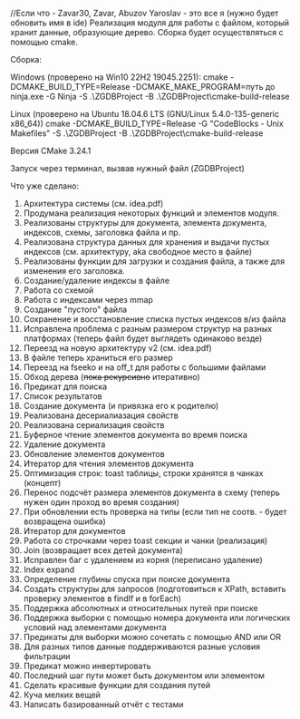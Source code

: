 //Если что - Zavar30, Zavar, Abuzov Yaroslav - это все я (нужно будет обновить имя в ide)
Реализация модуля для работы с файлом, который хранит данные, образующие дерево. Сборка будет осуществляться с помощью cmake.

Сборка:

Windows (проверено на Win10 22H2 19045.2251):
cmake -DCMAKE_BUILD_TYPE=Release -DCMAKE_MAKE_PROGRAM=путь до ninja.exe -G Ninja -S .\ZGDBProject -B .\ZGDBProject\cmake-build-release

Linux (проверено на Ubuntu 18.04.6 LTS (GNU/Linux 5.4.0-135-generic x86_64))
cmake -DCMAKE_BUILD_TYPE=Release -G "CodeBlocks - Unix Makefiles" -S .\ZGDBProject -B .\ZGDBProject\cmake-build-release

Версия CMake 3.24.1

Запуск через терминал, вызвав нужный файл (ZGDBProject)

Что уже сделано:
1) Архитектура системы (см. idea.pdf)
2) Продумана реализация некоторых функций и элементов модуля.
3) Реализованы структуры для документа, элемента документа, индексов, схемы, заголовка файла и пр.
4) Реализована структура данных для хранения и выдачи пустых индексов (см. архитектуру, aka свободное место в файле)
5) Реализованы функции для загрузки и создания файла, а также для изменения его заголовка.
6) Создание/удаление индексы в файле
7) Работа со схемой
8) Работа с индексами через mmap
9) Создание "пустого" файла 
10) Сохранение и восстановление списка пустых индексов в/из файла
11) Исправлена проблема с разным размером структур на разных платформах (теперь файл будет выглядеть одинаково везде)
12) Переезд на новую архитектуру v2 (см. idea.pdf)
13) В файле теперь храниться его размер
14) Переезд на fseeko и на off_t для работы с большими файлами
15) Обход дерева (~~пока рекурсивно~~ итеративно)
16) Предикат для поиска
17) Список результатов
18) Создание документа (и привязка его к родителю)
19) Реализована десериалиазация свойств
20) Реализована сериализация свойств
21) Буферное чтение элементов документа во время поиска
22) Удаление документа
23) Обновление элементов документов
24) Итератор для чтения элементов документа
25) Оптимизация строк: toast таблицы, строки хранятся в чанках (концепт)
26) Перенос подсчёт размера элементов документа в схему (теперь нужен один проход во время создания)
27) При обновлении есть проверка на типы (если тип не соотв. - будет возвращена ошибка)
28) Итератор для документов
29) Работа со строчками через toast секции и чанки (реализация)
30) Join (возвращает всех детей документа)
31) Исправлен баг с удалением из корня (переписано удаление)
32) Index expand
33) Определение глубины спуска при поиске документа
34) Создать структуры для запросов (подготовиться к XPath, вставить проверку элементов в findIf и в forEach)
35) Поддержка абсолютных и относительных путей при поиске
36) Поддержка выборки с помощью номера документа или логических условий над элементами документа
37) Предикаты для выборки можно сочетать с помощью AND или OR
38) Для разных типов данные поддерживаются разные условия фильтрации
39) Предикат можно инвертировать
40) Последний шаг пути может быть документом или элементом
41) Сделать красивые функции для создания путей
42) Куча мелких вещей
43) Написать базированный отчёт с тестами
